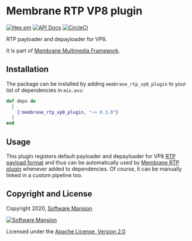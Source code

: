 # Membrane RTP VP8 plugin

[![Hex.pm](https://img.shields.io/hexpm/v/membrane_rtp_vp8_plugin.svg)](https://hex.pm/packages/membrane_rtp_vp8_plugin)
[![API Docs](https://img.shields.io/badge/api-docs-yellow.svg?style=flat)](https://hexdocs.pm/membrane_rtp_vp8_plugin/)
[![CircleCI](https://circleci.com/gh/membraneframework/membrane_rtp_vp8_plugin.svg?style=svg)](https://circleci.com/gh/membraneframework/membrane_rtp_vp8_plugin)

RTP payloader and depayloader for VP8.

It is part of [Membrane Multimedia Framework](https://membraneframework.org).

## Installation

The package can be installed by adding `membrane_rtp_vp8_plugin` to your list of dependencies in `mix.exs`:

```elixir
def deps do
  [
    {:membrane_rtp_vp8_plugin, "~> 0.3.0"}
  ]
end
```

## Usage

This plugin registers default payloader and depayloader for VP8 [RTP payload format](https://hexdocs.pm/membrane_rtp_format/Membrane.RTP.PayloadFormat.html)
and thus can be automatically used by [Membrane RTP plugin](https://hexdocs.pm/membrane_rtp_plugin) whenever added to dependencies.
Of course, it can be manually linked in a custom pipeline too.

## Copyright and License

Copyright 2020, [Software Mansion](https://swmansion.com/?utm_source=git&utm_medium=readme&utm_campaign=membrane_rtp_vp8_plugin)

[![Software Mansion](https://logo.swmansion.com/logo?color=white&variant=desktop&width=200&tag=membrane-github)](https://swmansion.com/?utm_source=git&utm_medium=readme&utm_campaign=membrane_rtp_vp8_plugin)

Licensed under the [Apache License, Version 2.0](LICENSE)
